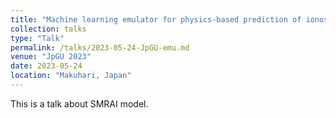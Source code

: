 ```yaml
---
title: "Machine learning emulator for physics-based prediction of ionospheric response to solar wind variations"
collection: talks
type: "Talk"
permalink: /talks/2023-05-24-JpGU-emu.md
venue: "JpGU 2023"
date: 2023-05-24
location: "Makuhari, Japan"
---
```


<!--[More information here](http://exampleurl.com)-->

This is a talk about SMRAI model. 
